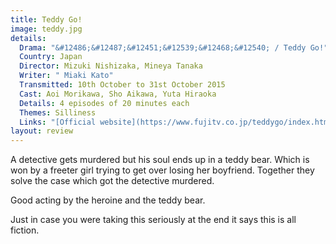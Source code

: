```yaml
---
title: Teddy Go!
image: teddy.jpg
details:
  Drama: "&#12486;&#12487;&#12451;&#12539;&#12468;&#12540; / Teddy Go!"
  Country: Japan
  Director: Mizuki Nishizaka, Mineya Tanaka
  Writer: " Miaki Kato"
  Transmitted: 10th October to 31st October 2015
  Cast: Aoi Morikawa, Sho Aikawa, Yuta Hiraoka
  Details: 4 episodes of 20 minutes each
  Themes: Silliness
  Links: "[Official website](https://www.fujitv.co.jp/teddygo/index.html) [Asian Wiki](http://asianwiki.com/Teddy_Go!_(Japanese_Drama))"
layout: review
---
```

A detective gets murdered but his soul ends up in a teddy bear. Which is
won by a freeter girl trying to get over losing her boyfriend. Together
they solve the case which got the detective murdered.

Good acting by the heroine and the teddy bear.

Just in case you were taking this seriously at the end it says
this is all fiction.
